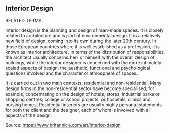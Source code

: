 ## Interior Design

RELATED TERMS: 

Interior design is the planning and design of man-made spaces. It is closely related to architecture and is part of environmental design. It is a relatively new field of design, coming into its own during the later 20th century. In those European countries where it is well established as a profession, it is known as interior architecture. In terms of the distribution of responsibilities, the architect usually concerns her- or himself with the overall design of buildings, while the interior designer is concerned with the more intimately-scaled aspects of design, the aesthetic, functional and psychological questions involved and the character or atmosphere of spaces. 

It is carried out in two main contexts: residential and non-residential. Many design firms in the non-residential sector have become specialised, for example, concentrating on the design of hotels, stores, industrial parks or shopping centres; college or school projects; or hospitals, clinics and nursing homes. Residential interiors are usually highly personal statements for both the client and the designer, each of whom is involved with all aspects of the design.

Source: https://www.britannica.com/art/interior-design
